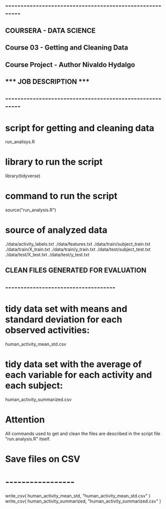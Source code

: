 ## -------------------------------------------------------- ##
##                 COURSERA - DATA SCIENCE
##         Course 03 - Getting and Cleaning Data
##        Course Project - Author Nivaldo Hydalgo
##                 *** JOB DESCRIPTION ***
## -------------------------------------------------------- ##

# script for getting and cleaning data
run_analisys.R

# library to run the script
library(tidyverse)

# command to run the script
source("run_analysis.R")

# source of analyzed data
./data/activity_labels.txt
./data/features.txt
./data/train/subject_train.txt
./data/train/X_train.txt
./data/train/y_train.txt
./data/test/subject_test.txt
./data/test/X_test.txt
./data/test/y_test.txt


## CLEAN FILES GENERATED FOR EVALUATION
## ------------------------------------

# tidy data set with means and standard deviation for each observed activities:
human_activity_mean_std.csv

# tidy data set with the average of each variable for each activity and each subject: 
human_activity_summarized.csv


# Attention  
All commands used to get and clean the files are described in the script file "run.analysis.R" itself.


# Save files on CSV  
# -----------------
write_csv( human_activity_mean_std, "human_activity_mean_std.csv" )
write_csv( human_activity_summarized, "human_activity_summarized.csv" )

